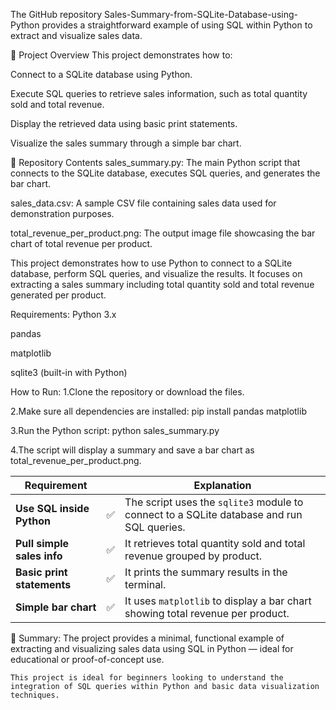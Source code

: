 The GitHub repository Sales-Summary-from-SQLite-Database-using-Python provides a straightforward example of using SQL within Python to extract and visualize sales data.

📄 Project Overview
This project demonstrates how to:

Connect to a SQLite database using Python.

Execute SQL queries to retrieve sales information, such as total quantity sold and total revenue.

Display the retrieved data using basic print statements.

Visualize the sales summary through a simple bar chart.

📁 Repository Contents
sales_summary.py: The main Python script that connects to the SQLite database, executes SQL queries, and generates the bar chart.

sales_data.csv: A sample CSV file containing sales data used for demonstration purposes.

total_revenue_per_product.png: The output image file showcasing the bar chart of total revenue per product.

This project demonstrates how to use Python to connect to a SQLite database, perform SQL queries, and visualize the results. It focuses on extracting a sales summary including total quantity sold and total revenue generated per product.

Requirements:
Python 3.x

pandas

matplotlib

sqlite3 (built-in with Python)

How to Run:
1.Clone the repository or download the files.

2.Make sure all dependencies are installed:
pip install pandas matplotlib

3.Run the Python script:
python sales_summary.py

4.The script will display a summary and save a bar chart as total_revenue_per_product.png.

| Requirement                |              | Explanation                                                                               |
| -------------------------- | ---------- | ----------------------------------------------------------------------------------------- |
| **Use SQL inside Python**  | ✅          | The script uses the `sqlite3` module to connect to a SQLite database and run SQL queries. |
| **Pull simple sales info** | ✅          | It retrieves total quantity sold and total revenue grouped by product.                    |
| **Basic print statements** | ✅          | It prints the summary results in the terminal.                                            |
| **Simple bar chart**       | ✅          | It uses `matplotlib` to display a bar chart showing total revenue per product.            |

📝 Summary:
The project provides a minimal, functional example of extracting and visualizing sales data using SQL in Python — ideal for educational or proof-of-concept use.
 
    This project is ideal for beginners looking to understand the integration of SQL queries within Python and basic data visualization techniques.
